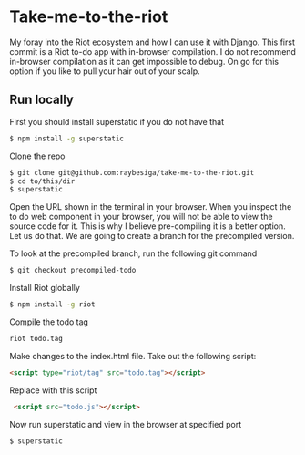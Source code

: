 # Take-me-to-the-riot

My foray into the Riot ecosystem and how I can use it with Django. This first commit is a Riot to-do app with in-browser compilation. I do not recommend in-browser compilation as it can get impossible to debug. On go for this option if you like to pull your hair out of your scalp.

## Run locally

First you should install superstatic if you do not have that
```bash
$ npm install -g superstatic
```
Clone the repo
```bash
$ git clone git@github.com:raybesiga/take-me-to-the-riot.git
$ cd to/this/dir
$ superstatic
```

Open the URL shown in the terminal in your browser. When you inspect the to do web component in your browser, you will not be able to view the source code for it. This is why I believe pre-compiling it is a better option. Let us do that. We are going to create a branch for the precompiled version.


To look at the precompiled branch, run the following git command
```bash
$ git checkout precompiled-todo
```

Install Riot globally
```bash
$ npm install -g riot 
```

Compile the todo tag
```bash
riot todo.tag
```

Make changes to the index.html file. Take out the following script:
```html
<script type="riot/tag" src="todo.tag"></script>
```

Replace with this script
```html
 <script src="todo.js"></script>
 ```
Now run superstatic and view in the browser at specified port
```bash
$ superstatic
```